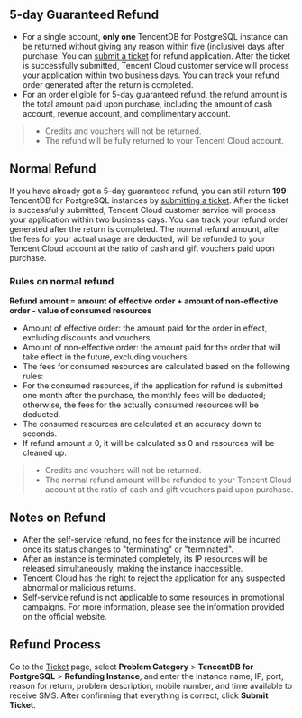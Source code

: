 ## 5-day Guaranteed Refund
- For a single account, **only one** TencentDB for PostgreSQL instance can be returned without giving any reason within five (inclusive) days after purchase.
You can [submit a ticket](https://console.cloud.tencent.com/workorder/category) for refund application. After the ticket is successfully submitted, Tencent Cloud customer service will process your application within two business days. You can track your refund order generated after the return is completed.
- For an order eligible for 5-day guaranteed refund, the refund amount is the total amount paid upon purchase, including the amount of cash account, revenue account, and complimentary account.
>
>- Credits and vouchers will not be returned.
>- The refund will be fully returned to your Tencent Cloud account.

## Normal Refund
If you have already got a 5-day guaranteed refund, you can still return **199** TencentDB for PostgreSQL instances by [submitting a ticket](https://console.cloud.tencent.com/workorder/category).
After the ticket is successfully submitted, Tencent Cloud customer service will process your application within two business days. You can track your refund order generated after the return is completed.
The normal refund amount, after the fees for your actual usage are deducted, will be refunded to your Tencent Cloud account at the ratio of cash and gift vouchers paid upon purchase.

### Rules on normal refund
**Refund amount = amount of effective order + amount of non-effective order - value of consumed resources**

- Amount of effective order: the amount paid for the order in effect, excluding discounts and vouchers.
- Amount of non-effective order: the amount paid for the order that will take effect in the future, excluding vouchers.
- The fees for consumed resources are calculated based on the following rules:
 - For the consumed resources, if the application for refund is submitted one month after the purchase, the monthly fees will be deducted; otherwise, the fees for the actually consumed resources will be deducted.
 - The consumed resources are calculated at an accuracy down to seconds.
 - If refund amount ≤ 0, it will be calculated as 0 and resources will be cleaned up.

>
>- Credits and vouchers will not be returned.
>- The normal refund amount will be refunded to your Tencent Cloud account at the ratio of cash and gift vouchers paid upon purchase.

## Notes on Refund
- After the self-service refund, no fees for the instance will be incurred once its status changes to "terminating" or "terminated".
- After an instance is terminated completely, its IP resources will be released simultaneously, making the instance inaccessible.
- Tencent Cloud has the right to reject the application for any suspected abnormal or malicious returns.
- Self-service refund is not applicable to some resources in promotional campaigns. For more information, please see the information provided on the official website.

## Refund Process
Go to the [Ticket](https://console.cloud.tencent.com/workorder/category) page, select **Problem Category** > **TencentDB for PostgreSQL** > **Refunding Instance**, and enter the instance name, IP, port, reason for return, problem description, mobile number, and time available to receive SMS. After confirming that everything is correct, click **Submit Ticket**.
